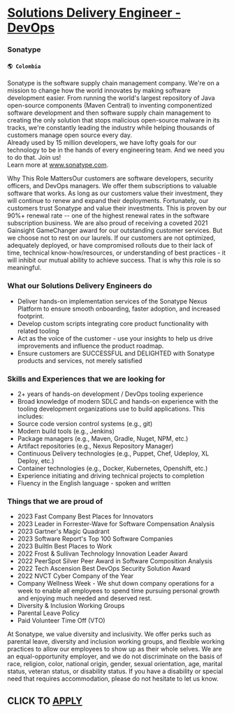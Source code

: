 # [Solutions Delivery Engineer - DevOps](https://www.remotewlb.com/apply/solutions-delivery-engineer-devops-68437)  
### Sonatype  
#### `🌎 Colombia`  
Sonatype is the software supply chain management company. We're on a mission to change how the world innovates by making software development easier. From running the world's largest repository of Java open-source components (Maven Central) to inventing componentized software development and then software supply chain management to creating the only solution that stops malicious open-source malware in its tracks, we're constantly leading the industry while helping thousands of customers manage open source every day.  
Already used by 15 million developers, we have lofty goals for our technology to be in the hands of every engineering team. And we need you to do that. Join us!  
Learn more at www.sonatype.com.  
  
Why This Role MattersOur customers are software developers, security officers, and DevOps managers. We offer them subscriptions to valuable software that works. As long as our customers value their investment, they will continue to renew and expand their deployments. Fortunately, our customers trust Sonatype and value their investments. This is proven by our 90%+ renewal rate -- one of the highest renewal rates in the software subscription business. We are also proud of receiving a coveted 2021 Gainsight GameChanger award for our outstanding customer services. But we choose not to rest on our laurels. If our customers are not optimized, adequately deployed, or have compromised rollouts due to their lack of time, technical know-how/resources, or understanding of best practices - it will inhibit our mutual ability to achieve success. That is why this role is so meaningful.

### What our Solutions Delivery Engineers do

  * Deliver hands-on implementation services of the Sonatype Nexus Platform to ensure smooth onboarding, faster adoption, and increased footprint. 
  * Develop custom scripts integrating core product functionality with related tooling
  * Act as the voice of the customer - use your insights to help us drive improvements and influence the product roadmap.
  * Ensure customers are SUCCESSFUL and DELIGHTED with Sonatype products and services, not merely satisfied

### Skills and Experiences that we are looking for

  * 2+ years of hands-on development / DevOps tooling experience
  * Broad knowledge of modern SDLC and hands-on experience with the tooling development organizations use to build applications. This includes:
  * Source code version control systems (e.g., git)
  * Modern build tools (e.g., Jenkins)
  * Package managers (e.g., Maven, Gradle, Nuget, NPM, etc.)
  * Artifact repositories (e.g., Nexus Repository Manager)
  * Continuous Delivery technologies (e.g., Puppet, Chef, Udeploy, XL Deploy, etc.)
  * Container technologies (e.g., Docker, Kubernetes, Openshift, etc.)
  * Experience initiating and driving technical projects to completion
  * Fluency in the English language - spoken and written

### Things that we are proud of

  * 2023 Fast Company Best Places for Innovators
  * 2023 Leader in Forrester-Wave for Software Compensation Analysis
  * 2023 Gartner's Magic Quadrant
  * 2023 Software Report's Top 100 Software Companies
  * 2023 BuiltIn Best Places to Work
  * 2022 Frost & Sullivan Technology Innovation Leader Award
  * 2022 PeerSpot Silver Peer Award in Software Composition Analysis
  * 2022 Tech Ascension Best DevOps Security Solution Award
  * 2022 NVCT Cyber Company of the Year
  * Company Wellness Week - We shut down company operations for a week to enable all employees to spend time pursuing personal growth and enjoying much needed and deserved rest. 
  * Diversity & Inclusion Working Groups
  * Parental Leave Policy
  * Paid Volunteer Time Off (VTO)

  
  
At Sonatype, we value diversity and inclusivity. We offer perks such as parental leave, diversity and inclusion working groups, and flexible working practices to allow our employees to show up as their whole selves. We are an equal-opportunity employer, and we do not discriminate on the basis of race, religion, color, national origin, gender, sexual orientation, age, marital status, veteran status, or disability status. If you have a disability or special need that requires accommodation, please do not hesitate to let us know.  
  
  
## CLICK TO [APPLY](https://www.remotewlb.com/apply/solutions-delivery-engineer-devops-68437)

